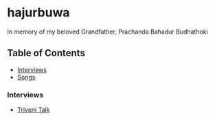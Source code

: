 # hajurbuwa
In memory of my beloved Grandfather, Prachanda Bahadur Budhathoki

## Table of Contents

- [Interviews](#interviews)
- [Songs](#songs)

### Interviews

- [Triveni Talk](https://www.youtube.com/watch?v=JNerjc2lVzY)
